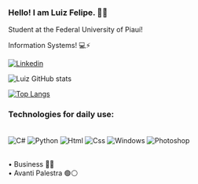 ### Hello! I am Luiz Felipe. ✌🏽



Student at the Federal University of Piauí!

Information Systems! 💻⚡

[![Linkedin](https://img.shields.io/badge/LinkedIn-0077B5?style=for-the-badge&logo=linkedin&logoColor=white)](https://www.linkedin.com/in/luiz-felipe-b20b521a0)

![Luiz GitHub stats](https://github-readme-stats.vercel.app/api?username=Luizfelipenog&show_icons=true&theme=dark)

[![Top Langs](https://github-readme-stats.vercel.app/api/top-langs/?username=Luizfelipenog&theme=dark)](https://github.com/anuraghazra/github-readme-stats)

### Technologies for daily use:
<div style="display: inline_block"><br/>
 <img align="center" alt="C#" src="https://img.shields.io/badge/C-00599C?style=for-the-badge&logo=c&logoColor=black"/>
 <img align="center" alt="Python" src="https://img.shields.io/badge/Python-3776AB?style=for-the-badge&logo=python&logoColor=black"/>
 <img align="center" alt="Html" src="https://img.shields.io/badge/HTML-239120?style=for-the-badge&logo=html5&logoColor=black"/>
 <img align="center" alt="Css" src="https://img.shields.io/badge/CSS-239120?&style=for-the-badge&logo=css3&logoColor=black"/>
 <img align="center" alt="Windows" src="https://img.shields.io/badge/Windows-0078D6?style=for-the-badge&logo=windows&logoColor=black"/>
 <img align="center" alt="Photoshop" src="https://img.shields.io/badge/Adobe%20Photoshop-31A8FF?style=for-the-badge&logo=Adobe%20Photoshop&logoColor=black"/>

</div><br>



 • Business ✌🏽<br>
 • Avanti Palestra 🟢⚪<br>

 


